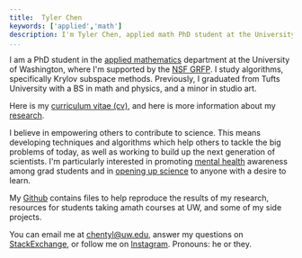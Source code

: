 ```yaml
---
title:  Tyler Chen
keywords: ['applied','math']
description: I'm Tyler Chen, applied math PhD student at the University of Washington. Find out more about my research, teaching, and educational beliefs, and then get in contact with me.
...
```

    
I am a PhD student in the [applied mathematics](https://amath.washington.edu) department at the University of Washington, where I'm supported by the [NSF GRFP](https://www.nsfgrfp.org/).
I study algorithms, specifically Krylov subspace methods.
Previously, I graduated from Tufts University with a BS in math and physics, and a minor in studio art.
    
Here is my [curriculum vitae (cv)](./cv.pdf
), and here is more information about my [research](./research).
    
I believe in empowering others to contribute to science. 
This means developing techniques and algorithms which help others to tackle the big problems of today, as well as working to build up the next generation of scientists.
I'm particularly interested in promoting [mental health](./thoughts/mental_health.html) awareness among grad students and in [opening up science](./thoughts/reproducibility.html) to anyone with a desire to learn. 

My [Github](https://github.com/tchen01) contains files to help reproduce the results of my research, resources for students taking amath courses at UW, and some of my side projects.

You can email me at [chentyl@uw.edu](mailto:chentyl@uw.edu), answer my questions on [StackExchange](https://math.stackexchange.com/users/352534/tch), or follow me on [Instagram](https://instagram.com/chen.tyler).
Pronouns: he or they.
